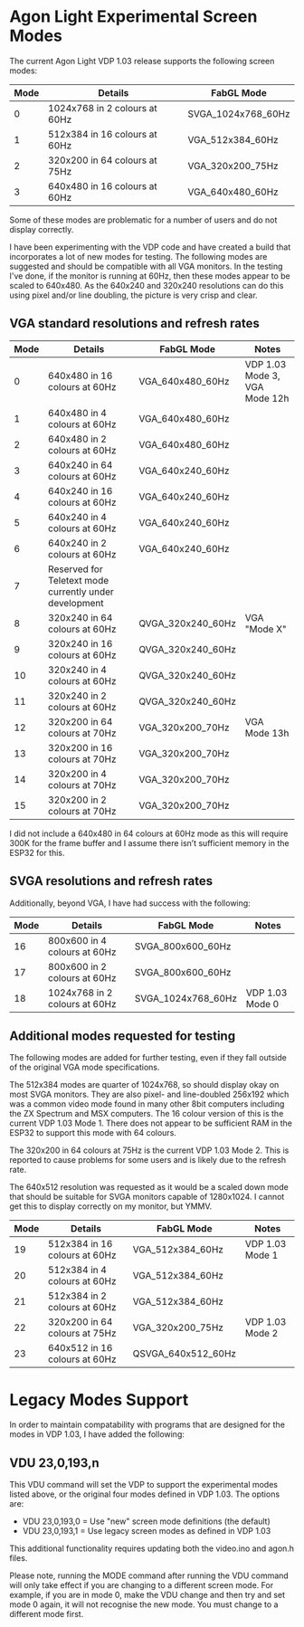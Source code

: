 # Agon Light Experimental Screen Modes

The current Agon Light VDP 1.03 release supports the following screen modes:

| Mode | Details | FabGL Mode |
|---|---|---|
| 0 | 1024x768 in 2 colours at 60Hz | SVGA_1024x768_60Hz |
| 1 | 512x384 in 16 colours at 60Hz | VGA_512x384_60Hz |
| 2 | 320x200 in 64 colours at 75Hz | VGA_320x200_75Hz |
| 3 | 640x480 in 16 colours at 60Hz | VGA_640x480_60Hz |

Some of these modes are problematic for a number of users and do not display correctly.

I have been experimenting with the VDP code and have created a build that incorporates a lot of new modes for testing. The following modes are suggested and should be compatible with all VGA monitors. In the testing I've done, if the monitor is running at 60Hz, then these modes appear to be scaled to 640x480. As the 640x240 and 320x240 resolutions can do this using pixel and/or line doubling, the picture is very crisp and clear.

## VGA standard resolutions and refresh rates

| Mode | Details | FabGL Mode | Notes |
|---|---|---|---|
| 0 | 640x480 in 16 colours at 60Hz | VGA_640x480_60Hz | VDP 1.03 Mode 3, VGA Mode 12h |
| 1 | 640x480 in 4 colours at 60Hz | VGA_640x480_60Hz |
| 2 | 640x480 in 2 colours at 60Hz | VGA_640x480_60Hz |
| 3 | 640x240 in 64 colours at 60Hz | VGA_640x240_60Hz |
| 4 | 640x240 in 16 colours at 60Hz | VGA_640x240_60Hz |
| 5 | 640x240 in 4 colours at 60Hz | VGA_640x240_60Hz |
| 6 | 640x240 in 2 colours at 60Hz | VGA_640x240_60Hz |
| 7 | Reserved for Teletext mode currently under development | | 
| 8 | 320x240 in 64 colours at 60Hz | QVGA_320x240_60Hz | VGA "Mode X" |
| 9 | 320x240 in 16 colours at 60Hz | QVGA_320x240_60Hz |
| 10 | 320x240 in 4 colours at 60Hz | QVGA_320x240_60Hz |
| 11 | 320x240 in 2 colours at 60Hz | QVGA_320x240_60Hz |
| 12 | 320x200 in 64 colours at 70Hz | VGA_320x200_70Hz | VGA Mode 13h |
| 13 | 320x200 in 16 colours at 70Hz | VGA_320x200_70Hz |
| 14 | 320x200 in 4 colours at 70Hz | VGA_320x200_70Hz |
| 15 | 320x200 in 2 colours at 70Hz | VGA_320x200_70Hz |

I did not include a 640x480 in 64 colours at 60Hz mode as this will require 300K for the frame buffer and I assume there isn’t sufficient memory in the ESP32 for this.

## SVGA resolutions and refresh rates

Additionally, beyond VGA, I have had success with the following:

| Mode | Details | FabGL Mode | Notes |
|---|---|---|---|
| 16 | 800x600 in 4 colours at 60Hz | SVGA_800x600_60Hz |
| 17 | 800x600 in 2 colours at 60Hz | SVGA_800x600_60Hz |
| 18 | 1024x768 in 2 colours at 60Hz | SVGA_1024x768_60Hz | VDP 1.03 Mode 0 |


## Additional modes requested for testing

The following modes are added for further testing, even if they fall outside of the original VGA mode specifications.

The 512x384 modes are quarter of 1024x768, so should display okay on most SVGA monitors. They are also pixel- and line-doubled 256x192 which was a common video mode found in many other 8bit computers including the ZX Spectrum and MSX computers. The 16 colour version of this is the current VDP 1.03 Mode 1. There does not appear to be sufficient RAM in the ESP32 to support this mode with 64 colours.

The 320x200 in 64 colours at 75Hz is the current VDP 1.03 Mode 2. This is reported to cause problems for some users and is likely due to the refresh rate.

The 640x512 resolution was requested as it would be a scaled down mode that should be suitable for SVGA monitors capable of 1280x1024. I cannot get this to display correctly on my monitor, but YMMV.

| Mode | Details | FabGL Mode | Notes |
|---|---|---|---|
| 19 | 512x384 in 16 colours at 60Hz | VGA_512x384_60Hz | VDP 1.03 Mode 1 |
| 20 | 512x384 in 4 colours at 60Hz | VGA_512x384_60Hz |
| 21 | 512x384 in 2 colours at 60Hz | VGA_512x384_60Hz |
| 22 | 320x200 in 64 colours at 75Hz | VGA_320x200_75Hz |  VDP 1.03 Mode 2 |
| 23 | 640x512 in 16 colours at 60Hz | QSVGA_640x512_60Hz | 


# Legacy Modes Support

In order to maintain compatability with programs that are designed for the modes in VDP 1.03, I have added the following:

## VDU 23,0,193,n

This VDU command will set the VDP to support the experimental modes listed above, or the original four modes defined in VDP 1.03. The options are:

- VDU 23,0,193,0 = Use "new" screen mode definitions (the default)
- VDU 23,0,193,1 = Use legacy screen modes as defined in VDP 1.03

This additional functionality requires updating both the video.ino and agon.h files.

Please note, running the MODE command after running the VDU command will only take effect if you are changing to a different screen mode. For example, if you are in mode 0, make the VDU change and then try and set mode 0 again, it will not recognise the new mode. You must change to a different mode first.
